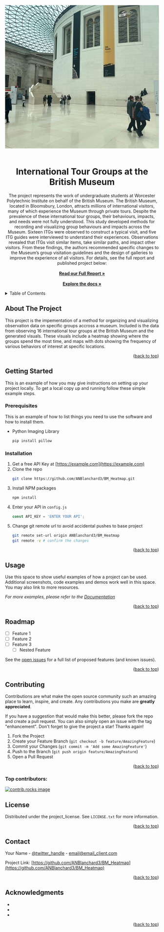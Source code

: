 <a id="readme-top"></a>

<!-- PROJECT LOGO -->
<br />
<div align="center">
  <a href="https://github.com/ANBlanchard3/BM_Heatmap">
    <img src="Project Picture.jpg" alt="Logo" width="540" height="469">
  </a>
<br />
<br />
<h1 align="center">International Tour Groups at the British Museum</h1>

  <p align="center">
    The project represents the work of undergraduate students at Worcester Polytechnic Institute on behalf of the British Museum. The British Museum, located in Bloomsbury, London, attracts millions of international visitors, many of which experience the Museum through private tours. Despite the prevalence of these international tour groups, their behaviours, impacts, and needs were not fully understood. This study developed methods for recording and visualizing group behaviours and impacts across the Museum. Sixteen ITGs were observed to construct a typical visit, and five ITG guides were interviewed to understand their experiences. Observations revealed that ITGs visit similar items, take similar paths, and impact other visitors. From these findings, the authors recommended specific changes to the Museum’s group visitation guidelines and the design of galleries to improve the experience of all visitors. For details, see the full report and published project below:
    <br />
    <br />
    <a href="https://wp.wpi.edu/london/projects/2025-projects-winter/british-museum/"><strong>Read our Full Report »</strong></a>
    <br />
    <br />
    <a href="https://github.com/ANBlanchard3/BM_Heatmap"><strong>Explore the docs »</strong></a>
    <br />
  </p>
</div>


<!-- TABLE OF CONTENTS -->
<details>
  <summary>Table of Contents</summary>
  <ol>
    <li>
      <a href="#about-the-project">About The Project</a>
      <ul>
        <li><a href="#built-with">Built With</a></li>
      </ul>
    </li>
    <li>
      <a href="#getting-started">Getting Started</a>
      <ul>
        <li><a href="#prerequisites">Prerequisites</a></li>
        <li><a href="#installation">Installation</a></li>
      </ul>
    </li>
    <li><a href="#usage">Usage</a></li>
    <li><a href="#roadmap">Roadmap</a></li>
    <li><a href="#contributing">Contributing</a></li>
    <li><a href="#license">License</a></li>
    <li><a href="#contact">Contact</a></li>
    <li><a href="#acknowledgments">Acknowledgments</a></li>
  </ol>
</details>



<!-- ABOUT THE PROJECT -->
## About The Project
This project is the impementation of a method for organizing and visualizing observation data on specific groups accross a museum. Included is the data from observing 16 international tour groups at the British Museum and the generated visuals. These visuals include a heatmap showing where the groups spend the most time, and maps with dots showing the frequency of various behaviors of interest at specific locations.

<p align="right">(<a href="#readme-top">back to top</a>)</p>


<!-- GETTING STARTED -->
## Getting Started

This is an example of how you may give instructions on setting up your project locally.
To get a local copy up and running follow these simple example steps.

### Prerequisites

This is an example of how to list things you need to use the software and how to install them.
* Python Imaging Library
  ```sh
  pip install pillow
  ```

### Installation

1. Get a free API Key at [https://example.com](https://example.com)
2. Clone the repo
   ```sh
   git clone https://github.com/ANBlanchard3/BM_Heatmap.git
   ```
3. Install NPM packages
   ```sh
   npm install
   ```
4. Enter your API in `config.js`
   ```js
   const API_KEY = 'ENTER YOUR API';
   ```
5. Change git remote url to avoid accidental pushes to base project
   ```sh
   git remote set-url origin ANBlanchard3/BM_Heatmap
   git remote -v # confirm the changes
   ```

<p align="right">(<a href="#readme-top">back to top</a>)</p>



<!-- USAGE EXAMPLES -->
## Usage

Use this space to show useful examples of how a project can be used. Additional screenshots, code examples and demos work well in this space. You may also link to more resources.

_For more examples, please refer to the [Documentation](https://example.com)_

<p align="right">(<a href="#readme-top">back to top</a>)</p>



<!-- ROADMAP -->
## Roadmap

- [ ] Feature 1
- [ ] Feature 2
- [ ] Feature 3
    - [ ] Nested Feature

See the [open issues](https://github.com/ANBlanchard3/BM_Heatmap/issues) for a full list of proposed features (and known issues).

<p align="right">(<a href="#readme-top">back to top</a>)</p>



<!-- CONTRIBUTING -->
## Contributing

Contributions are what make the open source community such an amazing place to learn, inspire, and create. Any contributions you make are **greatly appreciated**.

If you have a suggestion that would make this better, please fork the repo and create a pull request. You can also simply open an issue with the tag "enhancement".
Don't forget to give the project a star! Thanks again!

1. Fork the Project
2. Create your Feature Branch (`git checkout -b feature/AmazingFeature`)
3. Commit your Changes (`git commit -m 'Add some AmazingFeature'`)
4. Push to the Branch (`git push origin feature/AmazingFeature`)
5. Open a Pull Request

<p align="right">(<a href="#readme-top">back to top</a>)</p>

### Top contributors:

<a href="https://github.com/ANBlanchard3/BM_Heatmap/graphs/contributors">
  <img src="https://contrib.rocks/image?repo=ANBlanchard3/BM_Heatmap" alt="contrib.rocks image" />
</a>



<!-- LICENSE -->
## License

Distributed under the project_license. See `LICENSE.txt` for more information.

<p align="right">(<a href="#readme-top">back to top</a>)</p>



<!-- CONTACT -->
## Contact

Your Name - [@twitter_handle](https://twitter.com/twitter_handle) - email@email_client.com

Project Link: [https://github.com/ANBlanchard3/BM_Heatmap](https://github.com/ANBlanchard3/BM_Heatmap)

<p align="right">(<a href="#readme-top">back to top</a>)</p>



<!-- ACKNOWLEDGMENTS -->
## Acknowledgments

* []()
* []()
* []()

<p align="right">(<a href="#readme-top">back to top</a>)</p>



<!-- MARKDOWN LINKS & IMAGES -->
<!-- https://www.markdownguide.org/basic-syntax/#reference-style-links -->
[contributors-shield]: https://img.shields.io/github/contributors/ANBlanchard3/BM_Heatmap.svg?style=for-the-badge
[contributors-url]: https://github.com/ANBlanchard3/BM_Heatmap/graphs/contributors
[forks-shield]: https://img.shields.io/github/forks/ANBlanchard3/BM_Heatmap.svg?style=for-the-badge
[forks-url]: https://github.com/ANBlanchard3/BM_Heatmap/network/members
[stars-shield]: https://img.shields.io/github/stars/ANBlanchard3/BM_Heatmap.svg?style=for-the-badge
[stars-url]: https://github.com/ANBlanchard3/BM_Heatmap/stargazers
[issues-shield]: https://img.shields.io/github/issues/ANBlanchard3/BM_Heatmap.svg?style=for-the-badge
[issues-url]: https://github.com/ANBlanchard3/BM_Heatmap/issues
[license-shield]: https://img.shields.io/github/license/ANBlanchard3/BM_Heatmap.svg?style=for-the-badge
[license-url]: https://github.com/ANBlanchard3/BM_Heatmap/blob/master/LICENSE.txt
[linkedin-shield]: https://img.shields.io/badge/-LinkedIn-black.svg?style=for-the-badge&logo=linkedin&colorB=555
[linkedin-url]: https://linkedin.com/in/linkedin_username
[product-screenshot]: images/screenshot.png
[Next.js]: https://img.shields.io/badge/next.js-000000?style=for-the-badge&logo=nextdotjs&logoColor=white
[Next-url]: https://nextjs.org/
[React.js]: https://img.shields.io/badge/React-20232A?style=for-the-badge&logo=react&logoColor=61DAFB
[React-url]: https://reactjs.org/
[Vue.js]: https://img.shields.io/badge/Vue.js-35495E?style=for-the-badge&logo=vuedotjs&logoColor=4FC08D
[Vue-url]: https://vuejs.org/
[Angular.io]: https://img.shields.io/badge/Angular-DD0031?style=for-the-badge&logo=angular&logoColor=white
[Angular-url]: https://angular.io/
[Svelte.dev]: https://img.shields.io/badge/Svelte-4A4A55?style=for-the-badge&logo=svelte&logoColor=FF3E00
[Svelte-url]: https://svelte.dev/
[Laravel.com]: https://img.shields.io/badge/Laravel-FF2D20?style=for-the-badge&logo=laravel&logoColor=white
[Laravel-url]: https://laravel.com
[Bootstrap.com]: https://img.shields.io/badge/Bootstrap-563D7C?style=for-the-badge&logo=bootstrap&logoColor=white
[Bootstrap-url]: https://getbootstrap.com
[JQuery.com]: https://img.shields.io/badge/jQuery-0769AD?style=for-the-badge&logo=jquery&logoColor=white
[JQuery-url]: https://jquery.com 